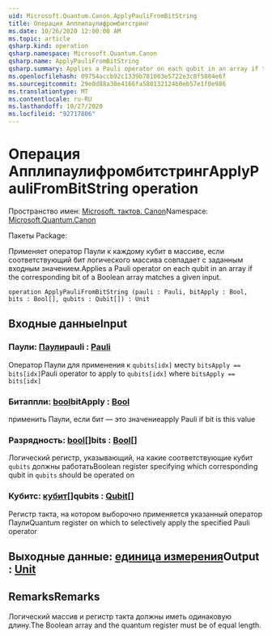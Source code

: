 ```yaml
---
uid: Microsoft.Quantum.Canon.ApplyPauliFromBitString
title: Операция Апплипаулифромбитстринг
ms.date: 10/26/2020 12:00:00 AM
ms.topic: article
qsharp.kind: operation
qsharp.namespace: Microsoft.Quantum.Canon
qsharp.name: ApplyPauliFromBitString
qsharp.summary: Applies a Pauli operator on each qubit in an array if the corresponding bit of a Boolean array matches a given input.
ms.openlocfilehash: 09754accb92c1339b781003e5722e3c8f5884e6f
ms.sourcegitcommit: 29e0d88a30e4166fa580132124b0eb57e1f0e986
ms.translationtype: MT
ms.contentlocale: ru-RU
ms.lasthandoff: 10/27/2020
ms.locfileid: "92717806"
---
```

# <a name="applypaulifrombitstring-operation"></a><span data-ttu-id="e89a9-102">Операция Апплипаулифромбитстринг</span><span class="sxs-lookup"><span data-stu-id="e89a9-102">ApplyPauliFromBitString operation</span></span>

<span data-ttu-id="e89a9-103">Пространство имен: [Microsoft. тактов. Canon](xref:Microsoft.Quantum.Canon)</span><span class="sxs-lookup"><span data-stu-id="e89a9-103">Namespace: [Microsoft.Quantum.Canon](xref:Microsoft.Quantum.Canon)</span></span>

<span data-ttu-id="e89a9-104">Пакеты [](https://nuget.org/packages/)</span><span class="sxs-lookup"><span data-stu-id="e89a9-104">Package: [](https://nuget.org/packages/)</span></span>


<span data-ttu-id="e89a9-105">Применяет оператор Паули к каждому кубит в массиве, если соответствующий бит логического массива совпадает с заданным входным значением.</span><span class="sxs-lookup"><span data-stu-id="e89a9-105">Applies a Pauli operator on each qubit in an array if the corresponding bit of a Boolean array matches a given input.</span></span>

```qsharp
operation ApplyPauliFromBitString (pauli : Pauli, bitApply : Bool, bits : Bool[], qubits : Qubit[]) : Unit
```


## <a name="input"></a><span data-ttu-id="e89a9-106">Входные данные</span><span class="sxs-lookup"><span data-stu-id="e89a9-106">Input</span></span>

### <a name="pauli--pauli"></a><span data-ttu-id="e89a9-107">Паули: [Паули](xref:microsoft.quantum.lang-ref.pauli)</span><span class="sxs-lookup"><span data-stu-id="e89a9-107">pauli : [Pauli](xref:microsoft.quantum.lang-ref.pauli)</span></span>

<span data-ttu-id="e89a9-108">Оператор Паули для применения к `qubits[idx]` месту `bitsApply == bits[idx]`</span><span class="sxs-lookup"><span data-stu-id="e89a9-108">Pauli operator to apply to `qubits[idx]` where `bitsApply == bits[idx]`</span></span>


### <a name="bitapply--bool"></a><span data-ttu-id="e89a9-109">Битаппли: [bool](xref:microsoft.quantum.lang-ref.bool)</span><span class="sxs-lookup"><span data-stu-id="e89a9-109">bitApply : [Bool](xref:microsoft.quantum.lang-ref.bool)</span></span>

<span data-ttu-id="e89a9-110">применить Паули, если бит — это значение</span><span class="sxs-lookup"><span data-stu-id="e89a9-110">apply Pauli if bit is this value</span></span>


### <a name="bits--bool"></a><span data-ttu-id="e89a9-111">Разрядность: [bool](xref:microsoft.quantum.lang-ref.bool)[]</span><span class="sxs-lookup"><span data-stu-id="e89a9-111">bits : [Bool](xref:microsoft.quantum.lang-ref.bool)[]</span></span>

<span data-ttu-id="e89a9-112">Логический регистр, указывающий, на какие соответствующие кубит `qubits` должны работать</span><span class="sxs-lookup"><span data-stu-id="e89a9-112">Boolean register specifying which corresponding qubit in `qubits` should be operated on</span></span>


### <a name="qubits--qubit"></a><span data-ttu-id="e89a9-113">Кубитс: [кубит](xref:microsoft.quantum.lang-ref.qubit)[]</span><span class="sxs-lookup"><span data-stu-id="e89a9-113">qubits : [Qubit](xref:microsoft.quantum.lang-ref.qubit)[]</span></span>

<span data-ttu-id="e89a9-114">Регистр такта, на котором выборочно применяется указанный оператор Паули</span><span class="sxs-lookup"><span data-stu-id="e89a9-114">Quantum register on which to selectively apply the specified Pauli operator</span></span>



## <a name="output--unit"></a><span data-ttu-id="e89a9-115">Выходные данные: [единица измерения](xref:microsoft.quantum.lang-ref.unit)</span><span class="sxs-lookup"><span data-stu-id="e89a9-115">Output : [Unit](xref:microsoft.quantum.lang-ref.unit)</span></span>



## <a name="remarks"></a><span data-ttu-id="e89a9-116">Remarks</span><span class="sxs-lookup"><span data-stu-id="e89a9-116">Remarks</span></span>

<span data-ttu-id="e89a9-117">Логический массив и регистр такта должны иметь одинаковую длину.</span><span class="sxs-lookup"><span data-stu-id="e89a9-117">The Boolean array and the quantum register must be of equal length.</span></span>